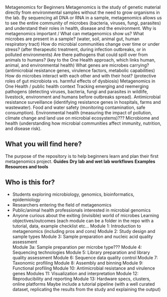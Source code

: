 Metagenomics for Beginners
Metagenomics is the study of genetic material directly from environmental samples without the need to grow organisms in the lab. By sequencing all DNA or RNA in a sample, metagenomics allows us to see the entire community of microbes (bacteria, viruses, fungi, parasites) and understand their roles in health, disease and the environment.
Why is metagenomics important / What can metagenomics show us?
What microbes are present in a sample?
(water, soil, animal gut, human respiratory tract)
How do microbial communities change over time or under stress?
(after therapeutic treatment, during infection outbreaks, or in polluted environments)
Are there pathogens that could spill over from animals to humans?
(key to the One Health approach, which links human, animal, and environmental health)
What genes are microbes carrying?
(antimicrobial resistance genes, virulence factors, metabolic capabilities)
How do microbes interact with each other and with their host?
(protective roles of gut microbiota vs. harmful effects of dysbiosis)
Metagenomics in One Health / public health context
Tracking emerging and reemerging pathogens (detecting viruses, bacteria, fungi and parasites in wildlife, livestock, environment and humans before outbreaks spread).
Antimicrobial resistance surveillance (identifying resistance genes in hospitals, farms and wastewater).
Food and water safety (monitoring contamination, safe consumption).
Environmental health (measuring the impact of pollution, climate change and land use on microbial ecosystems)???
Microbiome and health (understanding how microbial communities affect immunity, nutrition, and disease risk).
 
## What you will find here?
The purpose of the repository is to help beginners learn and plan their first metagenomics project.
**Guides**
**Dry lab and wet lab workflows**
**Examples**
**Resources and tools**

## Who is this for?
-	Students exploring microbiology, genomics, bioinformatics, epidemiology
-	Researchers entering the field of metagenomics
-	Public/animal health professionals interested in microbial genomics 
-	Anyone curious about the exiting (invisible) world of microbes
Learning objectives/outcomes (each module can be a folder in the repo with a tutorial, data, example checklist etc…
Module 1: Introduction to metagenomics (including pros and cons)
Module 2: Study design and sample types
Module 3: Sample preparation and nucleic acid quality assessment  
Module 3a: Sample preparation per microbe type???
Module 4: Sequencing technologies
Module 5: Library preparation and library quality assessment 
Module 6: Sequence data quality control 
Module 7: Taxonomic profiling 
Module 8: Assembly and binning
Module 9: Functional profiling
Module 10: Antimicrobial resistance and virulence genes
Modules 11: Visualization and interpretation
Module 12: Reproducibility and reporting
Module 13: Hardware specs, clusters, online platforms
Maybe include a tutorial pipeline (with a well curated dataset, replicating the results from the study and explaining the output)
